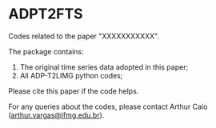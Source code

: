 # ADPT2FTS

Codes related to the paper "XXXXXXXXXXX".

The package contains:

1. The original time series data adopted in this paper;
2. All ADP-T2LIMG python codes;

Please cite this paper if the code helps.

For any queries about the codes, please contact Arthur Caio (arthur.vargas@ifmg.edu.br).
